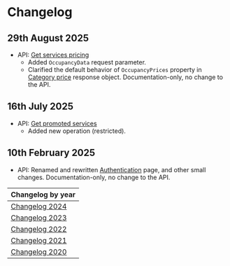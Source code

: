 # Changelog

## 29th August 2025
* API: [Get services pricing](../booking-engine-api/operations/services.md#get-services-pricing)
  * Added `OccupancyData` request parameter.
  * Clarified the default behavior of `OccupancyPrices` property in [Category price](../booking-engine-api/operations/services.md#category-price) response object. Documentation-only, no change to the API.

## 16th July 2025
* API: [Get promoted services](../booking-engine-api/operations/services.md#get-promoted-services)
  * Added new operation (restricted).

## 10th February 2025
* API: Renamed and rewritten [Authentication](../booking-engine-api/guidelines/authentication.md) page, and other small changes. Documentation-only, no change to the API.

| Changelog by year |
| :-- |
| [Changelog 2024](changelog2024.md) |
| [Changelog 2023](changelog2023.md) |
| [Changelog 2022](changelog2022.md) |
| [Changelog 2021](changelog2021.md) |
| [Changelog 2020](changelog2020.md) |
